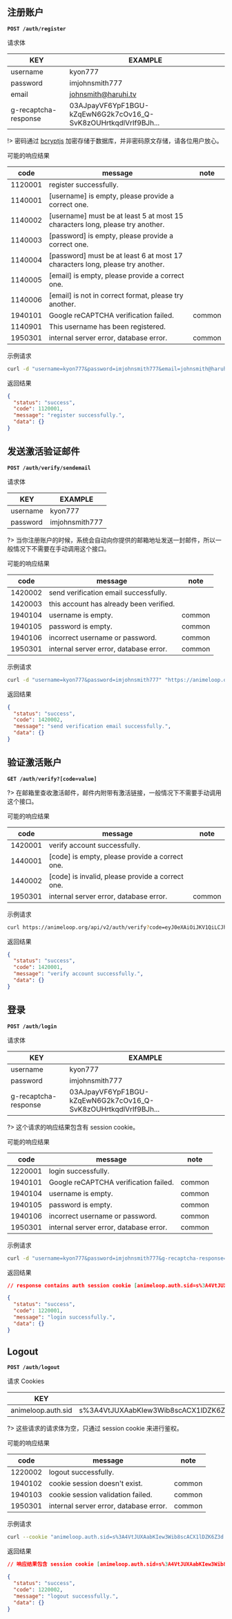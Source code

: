 ## 注册账户

**`POST /auth/register`**

请求体

| KEY                  | EXAMPLE                                                      |
| -------------------- | ------------------------------------------------------------ |
| username             | kyon777                                                      |
| password             | imjohnsmith777                                               |
| email                | [johnsmith@haruhi.tv](mailto:johnsmith@haruhi.tv)            |
| g-recaptcha-response | 03AJpayVF6YpF1BGU-kZqEwN6G2k7cOv16_Q-SvK8zOUHrtkqdlVrIf9BJh... |

!> 密码通过 [bcryptjs](https://github.com/dcodeIO/bcrypt.js) 加密存储于数据库，并非密码原文存储，请各位用户放心。

可能的响应结果

| code    | message                                                      | note   |
| ------- | ------------------------------------------------------------ | ------ |
| 1120001 | register successfully.                                       |        |
| 1140001 | [username] is empty, please provide a correct one.           |        |
| 1140002 | [username] must be at least 5 at most 15 characters long, please try another. |        |
| 1140003 | [password] is empty, please provide a correct one.           |        |
| 1140004 | [password] must be at least 6 at most 17 characters long, please try another. |        |
| 1140005 | [email] is empty, please provide a correct one.              |        |
| 1140006 | [email] is not in correct format, please try another.        |        |
| 1940101 | Google reCAPTCHA verification failed.                        | common |
| 1140901 | This username has been registered.                           |        |
| 1950301 | internal server error, database error.                       | common |

示例请求

```bash
curl -d "username=kyon777&password=imjohnsmith777&email=johnsmith@haruhi.tv&g-recaptcha-response=03AJpayVF6YpF1BGU-kZqEwN6G2k7cOv16_Q-SvK8zOUHrtkqdlVrIf9BJhEnbecV7PwAgCSF1JKUC3Gr5AQILxBuSrKKZrvkHQlm2pZfnTFWuyq0rYID2oUhlsKxVA4FY03GEJV-BCaciZphPDZpvid9t9ompoh8HS0_iKP9EgD9ju7ksqSiy9XcVkHfOy7BQJ2qEeaR2qHxrG2wFLC6w0D4bG8dySX9VgKeMW_pvXnni9ZMLXIVcTz4WpDtaELvRaIc02wWjgmvZZ8DXJ0on2B7T1IACOFYu5dvDVRJz3DsRvs8nYIbz1MwRfzQGVycQz5p5Z8b1lwhkVotYlaetMS3A79ECfJPXOJs4_Hrd5q9TofiYOIbqFPk" "https://animeloop.org/api/v2/auth/register"
```

返回结果

```json
{
  "status": "success",
  "code": 1120001,
  "message": "register successfully.",
  "data": {}
}
```

## 发送激活验证邮件

**`POST /auth/verify/sendemail`**

请求体

| KEY      | EXAMPLE        |
| -------- | -------------- |
| username | kyon777        |
| password | imjohnsmith777 |

?> 当你注册账户的时候，系统会自动向你提供的邮箱地址发送一封邮件，所以一般情况下不需要在手动调用这个接口。

可能的响应结果

| code    | message                                 | note   |
| ------- | --------------------------------------- | ------ |
| 1420002 | send verification email successfully.   |        |
| 1420003 | this account has already been verified. |        |
| 1940104 | username is empty.                      | common |
| 1940105 | password is empty.                      | common |
| 1940106 | incorrect username or password.         | common |
| 1950301 | internal server error, database error.  | common |

示例请求

```bash
curl -d "username=kyon777&password=imjohnsmith777" "https://animeloop.org/api/v2/auth/verify/sendemail"
```

返回结果

```json
{
  "status": "success",
  "code": 1420002,
  "message": "send verification email successfully.",
  "data": {}
}
```

## 验证激活账户

**`GET /auth/verify?[code=value]`**

?> 在邮箱里查收激活邮件，邮件内附带有激活链接，一般情况下不需要手动调用这个接口。

可能的响应结果

| code    | message                                          | note   |
| ------- | ------------------------------------------------ | ------ |
| 1420001 | verify account successfully.                     |        |
| 1440001 | [code] is empty, please provide a correct one.   |        |
| 1440002 | [code] is invalid, please provide a correct one. |        |
| 1950301 | internal server error, database error.           | common |

示例请求

```bash
curl https://animeloop.org/api/v2/auth/verify?code=eyJ0eXAiOiJKV1QiLCJhbGciOiJIUzI1NiJ9.eyJhY3Rpb24iOiJ2ZXJpZnkiLCJ1c2VybmFtZSI6InNxaW5jdXJyeTIiLCJkYXRlIjoiMjAxOC0wMS0yN1QwNToyMDozMC40NjhaIn0.JZ8xpCqusaAw_swnHT4bKXfjyxBxfHz0HyBkmVVoe-A
```

返回结果

```json
{
  "status": "success",
  "code": 1420001,
  "message": "verify account successfully.",
  "data": {}
}
```

## 登录

**`POST /auth/login`**

请求体

| KEY                  | EXAMPLE                                                      |
| -------------------- | ------------------------------------------------------------ |
| username             | kyon777                                                      |
| password             | imjohnsmith777                                               |
| g-recaptcha-response | 03AJpayVF6YpF1BGU-kZqEwN6G2k7cOv16_Q-SvK8zOUHrtkqdlVrIf9BJh... |

?> 这个请求的响应结果包含有 session cookie。

可能的响应结果

| code    | message                                | note   |
| ------- | -------------------------------------- | ------ |
| 1220001 | login successfully.                    |        |
| 1940101 | Google reCAPTCHA verification failed.  | common |
| 1940104 | username is empty.                     | common |
| 1940105 | password is empty.                     | common |
| 1940106 | incorrect username or password.        | common |
| 1950301 | internal server error, database error. | common |

示例请求

```bash
curl -d "username=kyon777&password=imjohnsmith777&g-recaptcha-response=03AJpayVF6YpF1BGU-kZqEwN6G2k7cOv16_Q-SvK8zOUHrtkqdlVrIf9BJhEnbecV7PwAgCSF1JKUC3Gr5AQILxBuSrKKZrvkHQlm2pZfnTFWuyq0rYID2oUhlsKxVA4FY03GEJV-BCaciZphPDZpvid9t9ompoh8HS0_iKP9EgD9ju7ksqSiy9XcVkHfOy7BQJ2qEeaR2qHxrG2wFLC6w0D4bG8dySX9VgKeMW_pvXnni9ZMLXIVcTz4WpDtaELvRaIc02wWjgmvZZ8DXJ0on2B7T1IACOFYu5dvDVRJz3DsRvs8nYIbz1MwRfzQGVycQz5p5Z8b1lwhkVotYlaetMS3A79ECfJPXOJs4_Hrd5q9TofiYOIbqFPk" "https://animeloop.org/api/v2/auth/login"
```

返回结果

```json
// response contains auth session cookie [animeloop.auth.sid=s%3A4VtJUXAabKIew3Wib8scACX1lDZK6Z3d.7Hqy%2F8Nk8d0rFr4ygSCoEnwg5GD%2BVMfghQieThqQ2dU]

{
  "status": "success",
  "code": 1220001,
  "message": "login successfully.",
  "data": {}
}
```

## Logout

**`POST /auth/logout`**

请求 Cookies

| KEY                | EXAMPLE                                                      |
| ------------------ | ------------------------------------------------------------ |
| animeloop.auth.sid | s%3A4VtJUXAabKIew3Wib8scACX1lDZK6Z3d.7Hqy%2F8Nk8d0rFr4ygSCoEnwg5GD%2BVMfghQieThqQ2dU |

?> 这些请求的请求体为空，只通过 session cookie 来进行鉴权。

可能的响应结果

| code    | message                                | note   |
| ------- | -------------------------------------- | ------ |
| 1220002 | logout successfully.                   |        |
| 1940102 | cookie session doesn't exist.          | common |
| 1940103 | cookie session validation failed.      | common |
| 1950301 | internal server error, database error. | common |

示例请求

```bash
curl --cookie "animeloop.auth.sid=s%3A4VtJUXAabKIew3Wib8scACX1lDZK6Z3d.7Hqy%2F8Nk8d0rFr4ygSCoEnwg5GD%2BVMfghQieThqQ2dU" "https://animeloop.org/api/v2/auth/logout"
```

返回结果

```json
// 响应结果包含 session cookie [animeloop.auth.sid=s%3A4VtJUXAabKIew3Wib8scACX1lDZK6Z3d.7Hqy%2F8Nk8d0rFr4ygSCoEnwg5GD%2BVMfghQieThqQ2dU]

{
  "status": "success",
  "code": 1220002,
  "message": "logout successfully.",
  "data": {}
}
```

